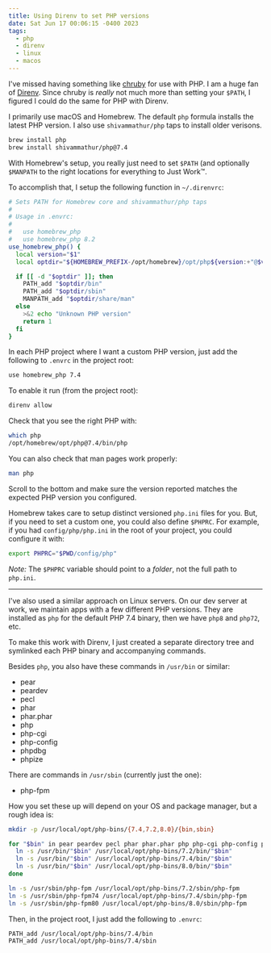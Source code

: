 ```yaml
---
title: Using Direnv to set PHP versions
date: Sat Jun 17 00:06:15 -0400 2023
tags:
  - php
  - direnv
  - linux
  - macos
---
```


I've missed having something like [chruby][2] for use with PHP. I am a huge
fan of [Direnv][2]. Since chruby is _really_ not much more than setting your
`$PATH`, I figured I could do the same for PHP with Direnv.

I primarily use macOS and Homebrew. The default `php` formula installs the
latest PHP version. I also use `shivammathur/php` taps to install older
verisons.

```sh
brew install php
brew install shivammathur/php@7.4
```

With Homebrew's setup, you really just need to set `$PATH` (and optionally
`$MANPATH` to the right locations for everything to Just Work™.

To accomplish that, I setup the following function in `~/.direnvrc`:

```bash
# Sets PATH for Homebrew core and shivammathur/php taps
#
# Usage in .envrc:
#
#   use homebrew_php
#   use homebrew_php 8.2
use_homebrew_php() {
  local version="$1"
  local optdir="${HOMEBREW_PREFIX-/opt/homebrew}/opt/php${version:+"@$version"}"

  if [[ -d "$optdir" ]]; then
    PATH_add "$optdir/bin"
    PATH_add "$optdir/sbin"
    MANPATH_add "$optdir/share/man"
  else
    >&2 echo "Unknown PHP version"
    return 1
  fi
}
```

In each PHP project where I want a custom PHP version, just add the following
to `.envrc` in the project root:

```sh
use homebrew_php 7.4
```

To enable it run (from the project root):

```sh
direnv allow
```

Check that you see the right PHP with:

```sh
which php
/opt/homebrew/opt/php@7.4/bin/php
```

You can also check that man pages work properly:

```sh
man php
```

Scroll to the bottom and make sure the version reported matches the expected
PHP version you configured.

Homebrew takes care to setup distinct versioned `php.ini` files for you. But,
if you need to set a custom one, you could also define `$PHPRC`. For example,
if you had `config/php/php.ini` in the root of your project, you could
configure it with:

```sh
export PHPRC="$PWD/config/php"
```

_Note:_ The `$PHPRC` variable should point to a _folder_, not the full path to
`php.ini`.

---

I've also used a similar approach on Linux servers. On our dev server at work,
we maintain apps with a few different PHP versions. They are installed as
`php` for the default PHP 7.4 binary, then we have `php8` and `php72`, etc.

To make this work with Direnv, I just created a separate directory tree and
symlinked each PHP binary and accompanying commands.

Besides `php`, you also have these commands in `/usr/bin` or similar:

- pear
- peardev
- pecl
- phar
- phar.phar
- php
- php-cgi
- php-config
- phpdbg
- phpize

There are commands in `/usr/sbin` (currently just the one):

- php-fpm

How you set these up will depend on your OS and package manager, but a rough
idea is:

```sh
mkdir -p /usr/local/opt/php-bins/{7.4,7.2,8.0}/{bin,sbin}

for "$bin" in pear peardev pecl phar phar.phar php php-cgi php-config phpdbg phpize; do
  ln -s /usr/bin/"$bin" /usr/local/opt/php-bins/7.2/bin/"$bin"
  ln -s /usr/bin/"$bin" /usr/local/opt/php-bins/7.4/bin/"$bin"
  ln -s /usr/bin/"$bin" /usr/local/opt/php-bins/8.0/bin/"$bin"
done

ln -s /usr/sbin/php-fpm /usr/local/opt/php-bins/7.2/sbin/php-fpm
ln -s /usr/sbin/php-fpm74 /usr/local/opt/php-bins/7.4/sbin/php-fpm
ln -s /usr/sbin/php-fpm80 /usr/local/opt/php-bins/8.0/sbin/php-fpm
```

Then, in the project root, I just add the following to `.envrc`:

```sh
PATH_add /usr/local/opt/php-bins/7.4/bin
PATH_add /usr/local/opt/php-bins/7.4/sbin
```

[1]: https://github.com/postmodern/chruby
[2]: https://github.com/direnv/direnv
